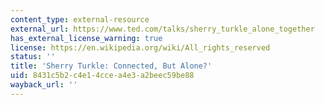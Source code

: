 ```yaml
---
content_type: external-resource
external_url: https://www.ted.com/talks/sherry_turkle_alone_together
has_external_license_warning: true
license: https://en.wikipedia.org/wiki/All_rights_reserved
status: ''
title: 'Sherry Turkle: Connected, But Alone?'
uid: 8431c5b2-c4e1-4cce-a4e3-a2beec59be88
wayback_url: ''
---
```

